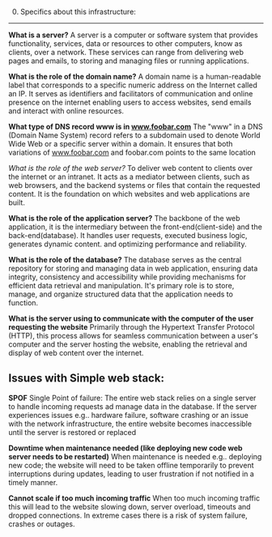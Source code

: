 0. Specifics about this infrastructure:
-----------------------------------------

__What is a server?__
A server is a computer or software system that provides functionality, services, data or resources to other computers, know as clients, over a network. These services can range from delivering web pages and emails, to storing and managing files or running applications.

**What is the role of the domain name?**
A domain name is a human-readable label that corresponds to a specific numeric address on the Internet called an IP. It serves as identifiers and facilitators of communication and online presence on the internet enabling users to access websites, send emails and interact with online resources. 

**What type of DNS record www is in www.foobar.com**
The "www" in a DNS (Domain Name System) record refers to a subdomain used to denote World Wide Web or a specific server within a domain. It ensures that both variations of www.foobar.com and foobar.com points to the same location

*What is the role of the web server?*
To deliver web content to clients over the internet or an intranet. It acts as a mediator between clients, such as web browsers, and the backend systems or files that contain the requested content. It is the foundation on which websites and web applications are built. 

**What is the role of the application server?**
The backbone of the web application, it is the intermediary between the front-end(client-side) and the back-end(database).
It handles user requests, executed business logic, generates dynamic content. and optimizing performance and reliability. 

**What is the role of the database?**
The database serves as the central repository for storing and managing data in web application, ensuring data integrity, consistency and accessibility while providing mechanisms for efficient data retrieval and manipulation.
It's primary role is to store, manage, and organize structured data that the application needs to function.

**What is the server using to communicate with the computer of the user requesting the website**
Primarily through the Hypertext Transfer Protocol (HTTP), this process allows for seamless communication between a user's computer and the server hosting the website, enabling the retrieval and display of web content over the internet. 


Issues with Simple web stack:
--------------------------------

**SPOF**
Single Point of failure: The entire web stack relies on a single server to handle incoming requests ad manage data in the database. If the server experiences issues e.g.. hardware failure, software crashing or an issue with the network infrastructure, the entire website becomes inaccessible until the server is restored or replaced 

**Downtime when maintenance needed (like deploying new code web server needs to be restarted)**
When maintenance is needed e.g.. deploying new code; the website will need to be  taken offline temporarily to prevent interruptions during updates, leading to user frustration if not notified in a timely manner. 


**Cannot scale if too much incoming traffic**
When too much incoming traffic this will lead to the website slowing down, server overload, timeouts and dropped connections. 
In extreme cases there is a risk of system failure, crashes or outages. 
